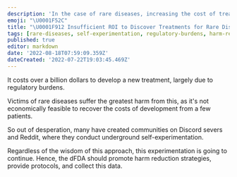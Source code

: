 ```yaml
---
description: 'In the case of rare diseases, increasing the cost of treatment development to over a billion makes it impossible to recover your investment from a small number of patients.'
emoji: "\U0001F52C"
title: "\U0001F912 Insufficient ROI to Discover Treatments for Rare Diseases"
tags: [rare-diseases, self-experimentation, regulatory-burdens, harm-reduction, data-collection]
published: true
editor: markdown
date: '2022-08-18T07:59:09.359Z'
dateCreated: '2022-07-22T19:03:45.469Z'
---
```


It costs over a billion dollars to develop a new treatment, largely due to regulatory burdens.

Victims of rare diseases suffer the greatest harm from this, as it's not economically feasible to recover the costs of development from a few patients.

So out of desperation, many have created communities on Discord severs and Reddit, where they conduct underground self-experimentation.

Regardless of the wisdom of this approach, this experimentation is going to continue. Hence, the dFDA should promote harm reduction strategies, provide protocols, and collect this data.

